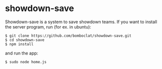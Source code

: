 # showdown-save
Showdown-save is a system to save showdown teams.
If you want to install the server program, run (for ex. in ubuntu):
```console
$ git clone https://github.com/bomboclat/showdown-save.git
$ cd showdown-save
$ npm install
```
and run the app:
```console
$ sudo node home.js
```
